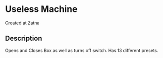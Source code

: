 # Useless Machine
Created at Zatna

## Description
Opens and Closes Box as well as turns off switch. Has 13 different presets.
